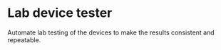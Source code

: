 # Lab device tester

Automate lab testing of the devices to make the results consistent and repeatable.
